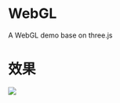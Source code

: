# WebGL
A WebGL demo base on three.js

# 效果
![](https://user-gold-cdn.xitu.io/2019/3/27/169bd1658f86b975?w=2880&h=1294&f=png&s=203702)